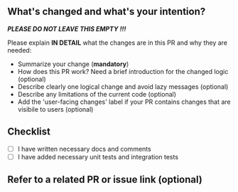 ## What's changed and what's your intention?

***PLEASE DO NOT LEAVE THIS EMPTY !!!***

Please explain **IN DETAIL** what the changes are in this PR and why they are needed:

- Summarize your change (**mandatory**)
- How does this PR work? Need a brief introduction for the changed logic (optional)
- Describe clearly one logical change and avoid lazy messages (optional)
- Describe any limitations of the current code (optional)
- Add the 'user-facing changes' label if your PR contains changes that are visibile to users (optional) 

## Checklist

- [ ] I have written necessary docs and comments
- [ ] I have added necessary unit tests and integration tests

## Refer to a related PR or issue link (optional)

